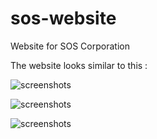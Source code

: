 # sos-website

Website for SOS Corporation

The website looks similar to this :

![screenshots](/sos1.png)

![screenshots](/sos2.png)

![screenshots](/sos3.png)




